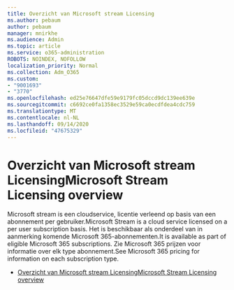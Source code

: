 ```yaml
---
title: Overzicht van Microsoft stream Licensing
ms.author: pebaum
author: pebaum
manager: mnirkhe
ms.audience: Admin
ms.topic: article
ms.service: o365-administration
ROBOTS: NOINDEX, NOFOLLOW
localization_priority: Normal
ms.collection: Adm_O365
ms.custom:
- "9001693"
- "3770"
ms.openlocfilehash: ed25e76647dfe59e9179fc05dccd9dc139ee639e
ms.sourcegitcommit: c6692ce0fa1358ec3529e59ca0ecdfdea4cdc759
ms.translationtype: MT
ms.contentlocale: nl-NL
ms.lasthandoff: 09/14/2020
ms.locfileid: "47675329"
---
```

# <a name="microsoft-stream-licensing-overview"></a><span data-ttu-id="a8079-102">Overzicht van Microsoft stream Licensing</span><span class="sxs-lookup"><span data-stu-id="a8079-102">Microsoft Stream Licensing overview</span></span>

<span data-ttu-id="a8079-103">Microsoft stream is een cloudservice, licentie verleend op basis van een abonnement per gebruiker.</span><span class="sxs-lookup"><span data-stu-id="a8079-103">Microsoft Stream is a cloud service licensed on a per user subscription basis.</span></span> <span data-ttu-id="a8079-104">Het is beschikbaar als onderdeel van in aanmerking komende Microsoft 365-abonnementen.</span><span class="sxs-lookup"><span data-stu-id="a8079-104">It is available as part of eligible Microsoft 365 subscriptions.</span></span> <span data-ttu-id="a8079-105">Zie Microsoft 365 prijzen voor informatie over elk type abonnement.</span><span class="sxs-lookup"><span data-stu-id="a8079-105">See Microsoft 365 pricing for information on each subscription type.</span></span>

- [<span data-ttu-id="a8079-106">Overzicht van Microsoft stream Licensing</span><span class="sxs-lookup"><span data-stu-id="a8079-106">Microsoft Stream Licensing overview</span></span>](https://docs.microsoft.com/stream/license-overview)